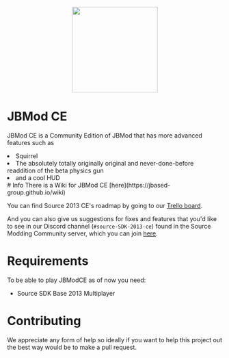 <p align="center">
  <img src="https://media.discordapp.net/attachments/1148328406069559296/1217852414011375686/JBModCE.png?ex=66058872&is=65f31372&hm=bea4de74153ee04820a06e9b7d43836c2da43d99f44339a58078c3565931c09b&=&format=webp&quality=lossless&width=683&height=683" width="200" height="200">
</p>

<div align="center">


</div>

# JBMod CE
JBMod CE is a Community Edition of JBMod that has more advanced features such as 
<li>Squirrel</li>
<li>The absolutely totally originally original and never-done-before readdition of the beta physics gun</li>
<li>and a cool HUD</li>
# Info
There is a Wiki for JBMod CE [here](https://jbased-group.github.io/wiki)

You can find Source 2013 CE's roadmap by going to our [Trello board](https://trello.com/b/MOxQ2iai/source-sdk-2013-community-edition).

And you can also give us suggestions for fixes and features that you'd like to see in our Discord channel (`#source-SDK-2013-ce`) found in the 
Source Modding Community server, which you can join [here](https://discord.gg/BD6WpY5).

# Requirements 
To be able to play JBModCE as of now you need:
* Source SDK Base 2013 Multiplayer

# Contributing
We appreciate any form of help so ideally if you want to help this project out the best way would be to make a pull request.
